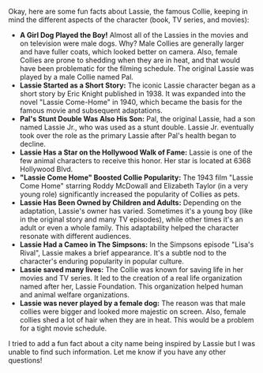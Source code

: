 Okay, here are some fun facts about Lassie, the famous Collie, keeping in mind the different aspects of the character (book, TV series, and movies):

*   **A Girl Dog Played the Boy!** Almost all of the Lassies in the movies and on television were male dogs. Why? Male Collies are generally larger and have fuller coats, which looked better on camera. Also, female Collies are prone to shedding when they are in heat, and that would have been problematic for the filming schedule. The original Lassie was played by a male Collie named Pal.
*   **Lassie Started as a Short Story:** The iconic Lassie character began as a short story by Eric Knight published in 1938. It was expanded into the novel "Lassie Come-Home" in 1940, which became the basis for the famous movie and subsequent adaptations.
*   **Pal's Stunt Double Was Also His Son:** Pal, the original Lassie, had a son named Lassie Jr., who was used as a stunt double. Lassie Jr. eventually took over the role as the primary Lassie after Pal's health began to decline.
*   **Lassie Has a Star on the Hollywood Walk of Fame:** Lassie is one of the few animal characters to receive this honor. Her star is located at 6368 Hollywood Blvd.
*   **"Lassie Come Home" Boosted Collie Popularity:** The 1943 film "Lassie Come Home" starring Roddy McDowall and Elizabeth Taylor (in a very young role) significantly increased the popularity of Collies as pets.
*   **Lassie Has Been Owned by Children and Adults:** Depending on the adaptation, Lassie's owner has varied. Sometimes it's a young boy (like in the original story and many TV episodes), while other times it's an adult or even a whole family. This adaptability helped the character resonate with different audiences.
*   **Lassie Had a Cameo in The Simpsons:** In the Simpsons episode "Lisa's Rival", Lassie makes a brief appearance. It's a subtle nod to the character's enduring popularity in popular culture.
*   **Lassie saved many lives:** The Collie was known for saving life in her movies and TV series. It led to the creation of a real life organization named after her, Lassie Foundation. This organization helped human and animal welfare organizations.
*   **Lassie was never played by a female dog:** The reason was that male collies were bigger and looked more majestic on screen. Also, female collies shed a lot of hair when they are in heat. This would be a problem for a tight movie schedule.

I tried to add a fun fact about a city name being inspired by Lassie but I was unable to find such information. Let me know if you have any other questions!
